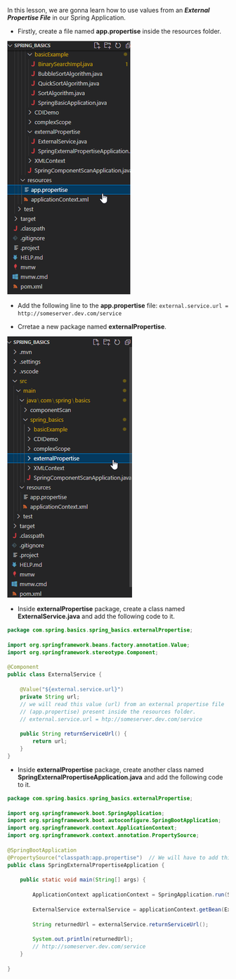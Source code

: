In this lesson, we are gonna learn how to use values from an ***External Propertise File*** in our Spring Application.

- Firstly, create a file named **app.propertise** inside the resources folder. <br>

![](imgfiles\chap25\2023-03-16-11-43-02.png)

- Add the following line to the **app.propertise** file: `external.service.url = http://someserver.dev.com/service`

- Crretae a new package named **externalPropertise**. <br>

![](imgfiles\chap25\2023-03-16-11-48-14.png)

- Inside **externalPropertise** package, create a class named **ExternalService.java** and add the following code to it.

```java
package com.spring.basics.spring_basics.externalPropertise;

import org.springframework.beans.factory.annotation.Value;
import org.springframework.stereotype.Component;

@Component
public class ExternalService {

    @Value("${external.service.url}")
    private String url;
    // we will read this value (url) from an external propertise file
    // (app.propertise) present inside the resources folder.
    // external.service.url = htp://someserver.dev.com/service

    public String returnServiceUrl() {
        return url;
    }
}
```

- Inside **externalPropertise** package, create another class named **SpringExternalPropertiseApplication.java** and add the following code to it.

```java
package com.spring.basics.spring_basics.externalPropertise;

import org.springframework.boot.SpringApplication;
import org.springframework.boot.autoconfigure.SpringBootApplication;
import org.springframework.context.ApplicationContext;
import org.springframework.context.annotation.PropertySource;

@SpringBootApplication
@PropertySource("classpath:app.propertise")  // We will have to add this annotation here because, the 'ExternalService' bean - used below - is accessing a value from this 'app.propertise' file.
public class SpringExternalPropertiseApplication {

    public static void main(String[] args) {

        ApplicationContext applicationContext = SpringApplication.run(SpringExternalPropertiseApplication.class, args);

        ExternalService externalService = applicationContext.getBean(ExternalService.class);

        String returnedUrl = externalService.returnServiceUrl();

        System.out.println(returnedUrl);
        // http://someserver.dev.com/service
    }
    
}
```
